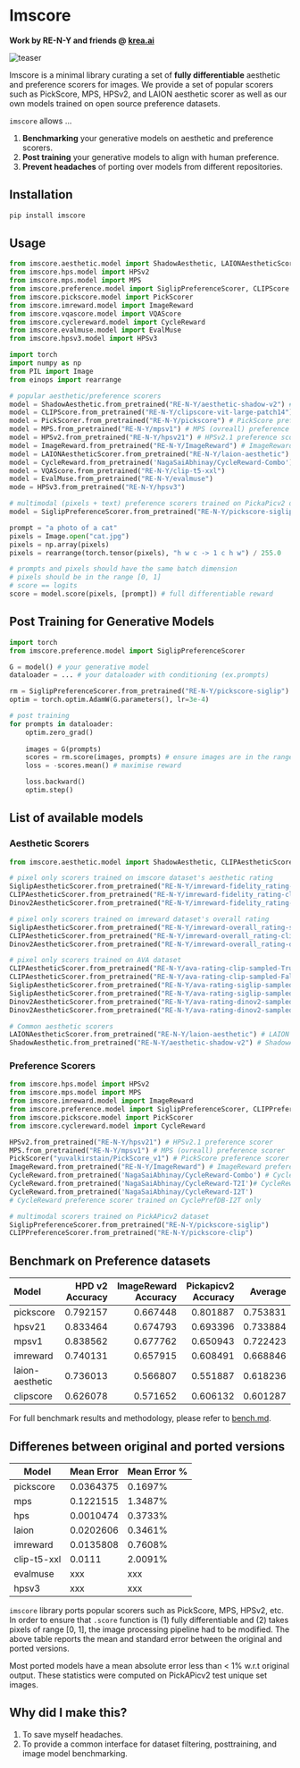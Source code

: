 # Imscore
**Work by RE-N-Y and friends @ [krea.ai](https://krea.ai)**

![teaser](teaser.png)

Imscore is a minimal library curating a set of **fully differentiable** aesthetic and preference scorers for images.
We provide a set of popular scorers such as PickScore, MPS, HPSv2, and LAION aesthetic scorer as well as our own models trained on open source preference datasets.

`imscore` allows ...

1. **Benchmarking** your generative models on aesthetic and preference scorers.
2. **Post training** your generative models to align with human preference.
3. **Prevent headaches** of porting over models from different repositories.


## Installation

```bash
pip install imscore
```

## Usage

```python
from imscore.aesthetic.model import ShadowAesthetic, LAIONAestheticScorer
from imscore.hps.model import HPSv2
from imscore.mps.model import MPS
from imscore.preference.model import SiglipPreferenceScorer, CLIPScore
from imscore.pickscore.model import PickScorer
from imscore.imreward.model import ImageReward
from imscore.vqascore.model import VQAScore
from imscore.cyclereward.model import CycleReward
from imscore.evalmuse.model import EvalMuse
from imscore.hpsv3.model import HPSv3

import torch
import numpy as np
from PIL import Image
from einops import rearrange

# popular aesthetic/preference scorers
model = ShadowAesthetic.from_pretrained("RE-N-Y/aesthetic-shadow-v2") # ShadowAesthetic aesthetic scorer (my favorite)
model = CLIPScore.from_pretrained("RE-N-Y/clipscore-vit-large-patch14") # CLIPScore
model = PickScorer.from_pretrained("RE-N-Y/pickscore") # PickScore preference scorer
model = MPS.from_pretrained("RE-N-Y/mpsv1") # MPS (ovreall) preference scorer
model = HPSv2.from_pretrained("RE-N-Y/hpsv21") # HPSv2.1 preference scorer
model = ImageReward.from_pretrained("RE-N-Y/ImageReward") # ImageReward aesthetic scorer
model = LAIONAestheticScorer.from_pretrained("RE-N-Y/laion-aesthetic") # LAION aesthetic scorer
model = CycleReward.from_pretrained('NagaSaiAbhinay/CycleReward-Combo') # CycleReward preference scorer.
model = VQAScore.from_pretrained("RE-N-Y/clip-t5-xxl")
model = EvalMuse.from_pretrained("RE-N-Y/evalmuse")
mode = HPSv3.from_pretrained("RE-N-Y/hpsv3")

# multimodal (pixels + text) preference scorers trained on PickaPicv2 dataset 
model = SiglipPreferenceScorer.from_pretrained("RE-N-Y/pickscore-siglip")

prompt = "a photo of a cat"
pixels = Image.open("cat.jpg")
pixels = np.array(pixels)
pixels = rearrange(torch.tensor(pixels), "h w c -> 1 c h w") / 255.0

# prompts and pixels should have the same batch dimension
# pixels should be in the range [0, 1]
# score == logits
score = model.score(pixels, [prompt]) # full differentiable reward
```

## Post Training for Generative Models

```python
import torch
from imscore.preference.model import SiglipPreferenceScorer

G = model() # your generative model
dataloader = ... # your dataloader with conditioning (ex.prompts)

rm = SiglipPreferenceScorer.from_pretrained("RE-N-Y/pickscore-siglip") # pretrained preference model
optim = torch.optim.AdamW(G.parameters(), lr=3e-4)

# post training
for prompts in dataloader:
    optim.zero_grad()
    
    images = G(prompts)
    scores = rm.score(images, prompts) # ensure images are in the range [0, 1]
    loss = -scores.mean() # maximise reward

    loss.backward()
    optim.step()
```

## List of available models

### Aesthetic Scorers
```python
from imscore.aesthetic.model import ShadowAesthetic, CLIPAestheticScorer, SiglipAestheticScorer, Dinov2AestheticScorer, LAIONAestheticScorer

# pixel only scorers trained on imscore dataset's aesthetic rating
SiglipAestheticScorer.from_pretrained("RE-N-Y/imreward-fidelity_rating-siglip")
CLIPAestheticScorer.from_pretrained("RE-N-Y/imreward-fidelity_rating-clip")
Dinov2AestheticScorer.from_pretrained("RE-N-Y/imreward-fidelity_rating-dinov2")

# pixel only scorers trained on imreward dataset's overall rating
SiglipAestheticScorer.from_pretrained("RE-N-Y/imreward-overall_rating-siglip")
CLIPAestheticScorer.from_pretrained("RE-N-Y/imreward-overall_rating-clip")
Dinov2AestheticScorer.from_pretrained("RE-N-Y/imreward-overall_rating-dinov2")

# pixel only scorers trained on AVA dataset
CLIPAestheticScorer.from_pretrained("RE-N-Y/ava-rating-clip-sampled-True")
CLIPAestheticScorer.from_pretrained("RE-N-Y/ava-rating-clip-sampled-False")
SiglipAestheticScorer.from_pretrained("RE-N-Y/ava-rating-siglip-sampled-True")
SiglipAestheticScorer.from_pretrained("RE-N-Y/ava-rating-siglip-sampled-False")
Dinov2AestheticScorer.from_pretrained("RE-N-Y/ava-rating-dinov2-sampled-True")
Dinov2AestheticScorer.from_pretrained("RE-N-Y/ava-rating-dinov2-sampled-False")

# Common aesthetic scorers
LAIONAestheticScorer.from_pretrained("RE-N-Y/laion-aesthetic") # LAION aesthetic scorer
ShadowAesthetic.from_pretrained("RE-N-Y/aesthetic-shadow-v2") # ShadowAesthetic aesthetic scorer for anime images
```

### Preference Scorers
```python
from imscore.hps.model import HPSv2
from imscore.mps.model import MPS
from imscore.imreward.model import ImageReward
from imscore.preference.model import SiglipPreferenceScorer, CLIPPreferenceScorer
from imscore.pickscore.model import PickScorer
from imscore.cyclereward.model import CycleReward

HPSv2.from_pretrained("RE-N-Y/hpsv21") # HPSv2.1 preference scorer
MPS.from_pretrained("RE-N-Y/mpsv1") # MPS (ovreall) preference scorer
PickScorer("yuvalkirstain/PickScore_v1") # PickScore preference scorer
ImageReward.from_pretrained("RE-N-Y/ImageReward") # ImageReward preference scorer
CycleReward.from_pretrained('NagaSaiAbhinay/CycleReward-Combo') # CycleReward preference scorer trained on combined CyclePrefDB
CycleReward.from_pretrained('NagaSaiAbhinay/CycleReward-T2I')# CycleReward preference scorer trained on CyclePrefDB-T2I only
CycleReward.from_pretrained('NagaSaiAbhinay/CycleReward-I2T')
# CycleReward preference scorer trained on CyclePrefDB-I2T only

# multimodal scorers trained on PickAPicv2 dataset
SiglipPreferenceScorer.from_pretrained("RE-N-Y/pickscore-siglip")
CLIPPreferenceScorer.from_pretrained("RE-N-Y/pickscore-clip")
```

## Benchmark on Preference datasets

| Model                           |  HPD v2 Accuracy      | ImageReward Accuracy       |   Pickapicv2 Accuracy        |       Average     |
|:--------------------------------|----------------------:|---------------------------:|-----------------------------:|------------------:|
| pickscore                       |              0.792157 |                   0.667448 |                     0.801887 |          0.753831 |
| hpsv21                          |              0.833464 |                   0.674793 |                     0.693396 |          0.733884 |
| mpsv1                           |              0.838562 |                   0.677762 |                     0.650943 |          0.722423 |
| imreward                        |              0.740131 |                   0.657915 |                     0.608491 |          0.668846 |
| laion-aesthetic                 |              0.736013 |                   0.566807 |                     0.551887 |          0.618236 |
| clipscore                       |              0.626078 |                   0.571652 |                     0.606132 |          0.601287 |

For full benchmark results and methodology, please refer to [bench.md](bench.md).

## Differenes between original and ported versions

| Model | Mean Error | Mean Error % |
|-------|------------|--------------|
| pickscore | 0.0364375 | 0.1697% |
| mps | 0.1221515 | 1.3487% |
| hps | 0.0010474 | 0.3733% |
| laion | 0.0202606 | 0.3461% |
| imreward | 0.0135808 | 0.7608% |
| clip-t5-xxl | 0.0111 | 2.0091% |
| evalmuse | xxx | xxx |
| hpsv3 | xxx | xxx |

`imscore` library ports popular scorers such as PickScore, MPS, HPSv2, etc. In order to ensure that `.score` function is (1) fully differentiable and (2) takes pixels of range [0, 1], the image processing pipeline had to be modified. The above table reports the mean and standard error between the original and ported versions. 

Most ported models have a mean absolute error less than < 1% w.r.t original output. These statistics were computed on PickAPicv2 test unique set images.

## Why did I make this?

1. To save myself headaches.
2. To provide a common interface for dataset filtering, posttraining, and image model benchmarking.
